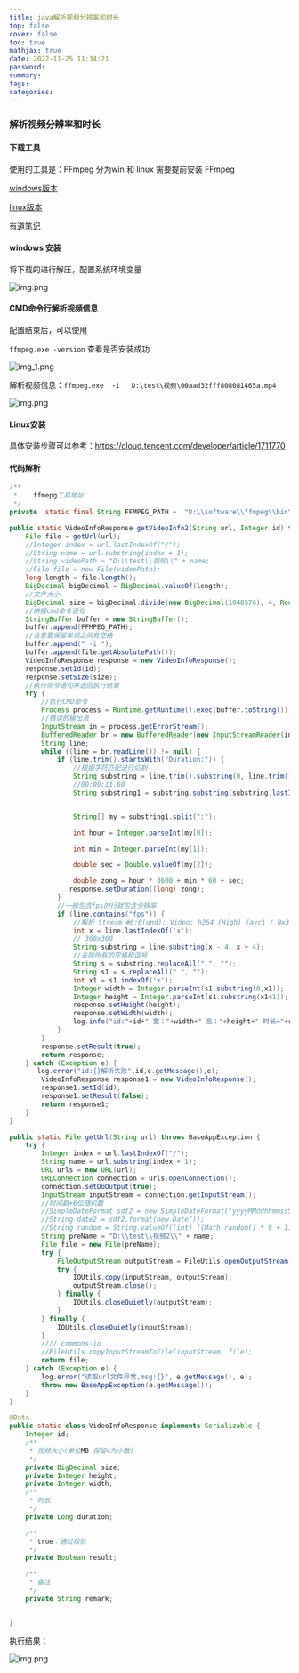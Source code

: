 ```yaml
---
title: java解析视频分辨率和时长
top: false
cover: false
toc: true
mathjax: true
date: 2022-11-25 11:34:21
password:
summary:
tags:
categories:
---
```

### 解析视频分辨率和时长
#### 下载工具
使用的工具是：FFmpeg 分为win 和 linux
需要提前安装 FFmpeg

[windows版本](https://itdfq.lanzouy.com/iVONE0gtzerc) 

[linux版本](https://itdfq.lanzouy.com/imCTY0gtzegb)

[有道笔记](https://note.youdao.com/s/6CaSKFrm)

#### windows 安装

将下载的进行解压，配置系统环境变量

![img.png](https://img-blog.csdnimg.cn/a9d19e29a91c44ca86ab66e22812ec38.png)

#### CMD命令行解析视频信息

配置结束后，可以使用

```ffmpeg.exe -version``` 查看是否安装成功

![img_1.png](https://img-blog.csdnimg.cn/4646304503c344109f04ca1ec47e74fd.png)

解析视频信息：```ffmpeg.exe  -i   D:\test\视频\00aad32fff808081465a.mp4```

![img.png](https://img-blog.csdnimg.cn/d51c397c90e742f0a1320d58b6c4c965.png)

#### Linux安装

具体安装步骤可以参考：https://cloud.tencent.com/developer/article/1711770
#### 代码解析
```java
/**
 *    ffmepg工具地址
 */
private  static final String FFMPEG_PATH =  "D:\\software\\ffmpeg\\bin\\ffmpeg.exe";

public static VideoInfoResponse getVideoInfo2(String url, Integer id) throws BaseAppException {
    File file = getUrl(url);
    //Integer index = url.lastIndexOf("/");
    //String name = url.substring(index + 1);
    //String videoPath = "D:\\test\\视频\\" + name;
    //File file = new File(videoPath);
    long length = file.length();
    BigDecimal bigDecimal = BigDecimal.valueOf(length);
    //文件大小
    BigDecimal size = bigDecimal.divide(new BigDecimal(1048576), 4, RoundingMode.HALF_UP);
    //拼接cmd命令语句
    StringBuffer buffer = new StringBuffer();
    buffer.append(FFMPEG_PATH);
    //注意要保留单词之间有空格
    buffer.append(" -i ");
    buffer.append(file.getAbsolutePath());
    VideoInfoResponse response = new VideoInfoResponse();
    response.setId(id);
    response.setSize(size);
    //执行命令语句并返回执行结果
    try {
        //执行CMD命令
        Process process = Runtime.getRuntime().exec(buffer.toString());
        //错误的输出流
        InputStream in = process.getErrorStream();
        BufferedReader br = new BufferedReader(new InputStreamReader(in));
        String line;
        while ((line = br.readLine()) != null) {
            if (line.trim().startsWith("Duration:")) {
                //根据字符匹配进行切割
                String substring = line.trim().substring(0, line.trim().indexOf(","));
                //00:00:11.60
                String substring1 = substring.substring(substring.lastIndexOf(' ') + 1);


                String[] my = substring1.split(":");

                int hour = Integer.parseInt(my[0]);

                int min = Integer.parseInt(my[1]);

                double sec = Double.valueOf(my[2]);

                double zong = hour * 3600 + min * 60 + sec;
               response.setDuration((long) zong);
            }
            //一般包含fps的行就包含分辨率
            if (line.contains("fps")) {
                //解析 Stream #0:0(und): Video: h264 (High) (avc1 / 0x31637661), yuv420p(tv, bt709), 540x714, 1081 kb/s, 30 fps, 30 tbr, 15360 tbn, 60 tbc (default)
                int x = line.lastIndexOf('x');
                // 360x360
                String substring = line.substring(x - 4, x + 4);
                //去除所有的空格和逗号
                String s = substring.replaceAll(",", "");
                String s1 = s.replaceAll(" ", "");
                int x1 = s1.indexOf('x');
                Integer width = Integer.parseInt(s1.substring(0,x1));
                Integer height = Integer.parseInt(s1.substring(x1+1));
                response.setHeight(height);
                response.setWidth(width);
                log.info("id:"+id+" 宽："+width+" 高："+height+" 时长="+response.getDuration()+" 大小："+size+"MB");
            }
        }
        response.setResult(true);
        return response;
    } catch (Exception e) {
       log.error("id:{}解析失败",id,e.getMessage(),e);
        VideoInfoResponse response1 = new VideoInfoResponse();
        response1.setId(id);
        response1.setResult(false);
        return response1;
    }
}

public static File getUrl(String url) throws BaseAppException {
    try {
        Integer index = url.lastIndexOf("/");
        String name = url.substring(index + 1);
        URL urls = new URL(url);
        URLConnection connection = urls.openConnection();
        connection.setDoOutput(true);
        InputStream inputStream = connection.getInputStream();
        //时间戳+6位随机数
        //SimpleDateFormat sdf2 = new SimpleDateFormat("yyyyMMddhhmmssSSS");
        //String date2 = sdf2.format(new Date());
        //String random = String.valueOf((int) ((Math.random() * 9 + 1) * Math.pow(10,5)));
        String preName = "D:\\test\\视频2\\" + name;
        File file = new File(preName);
        try {
            FileOutputStream outputStream = FileUtils.openOutputStream(file);
            try {
                IOUtils.copy(inputStream, outputStream);
                outputStream.close();
            } finally {
                IOUtils.closeQuietly(outputStream);
            }
        } finally {
            IOUtils.closeQuietly(inputStream);
        }
        //// commons-io
        //FileUtils.copyInputStreamToFile(inputStream, file);
        return file;
    } catch (Exception e) {
        log.error("读取url文件异常,msg:{}", e.getMessage(), e);
        throw new BaseAppException(e.getMessage());
    }
}

@Data
public static class VideoInfoResponse implements Serializable {
    Integer id;
    /**
     * 视频大小(单位MB 保留4为小数)
     */
    private BigDecimal size;
    private Integer height;
    private Integer width;
    /**
     * 时长
     */
    private Long duration;

    /**
     * true：通过校验
     */
    private Boolean result;

    /**
     * 备注
     */
    private String remark;


}
```

执行结果：

![img.png](https://img-blog.csdnimg.cn/233153aa686a425f9ce76ac8b6846e0b.png)